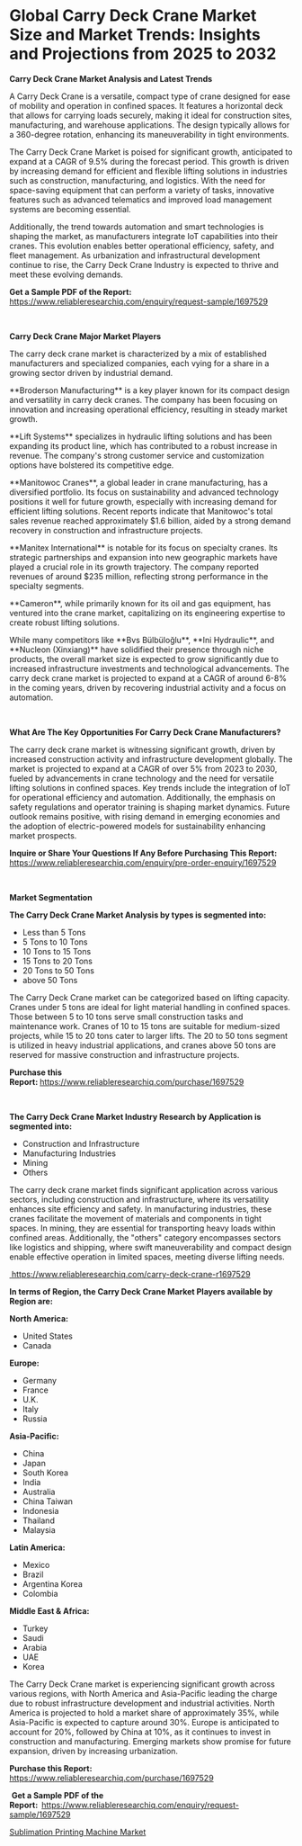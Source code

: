 <p><h1>Global Carry Deck Crane Market Size and Market Trends: Insights and Projections from 2025 to 2032</h1></p><p><strong>Carry Deck Crane Market Analysis and Latest Trends</strong></p>
<p><p>A Carry Deck Crane is a versatile, compact type of crane designed for ease of mobility and operation in confined spaces. It features a horizontal deck that allows for carrying loads securely, making it ideal for construction sites, manufacturing, and warehouse applications. The design typically allows for a 360-degree rotation, enhancing its maneuverability in tight environments.</p><p>The Carry Deck Crane Market is poised for significant growth, anticipated to expand at a CAGR of 9.5% during the forecast period. This growth is driven by increasing demand for efficient and flexible lifting solutions in industries such as construction, manufacturing, and logistics. With the need for space-saving equipment that can perform a variety of tasks, innovative features such as advanced telematics and improved load management systems are becoming essential.</p><p>Additionally, the trend towards automation and smart technologies is shaping the market, as manufacturers integrate IoT capabilities into their cranes. This evolution enables better operational efficiency, safety, and fleet management. As urbanization and infrastructural development continue to rise, the Carry Deck Crane Industry is expected to thrive and meet these evolving demands.</p></p>
<p><strong>Get a Sample PDF of the Report:&nbsp;</strong> <a href="https://www.reliableresearchiq.com/enquiry/request-sample/1697529?utm_campaign=2277&utm_medium=2&utm_source=Github&utm_content=ia&utm_term=09042025&utm_id=carry-deck-crane">https://www.reliableresearchiq.com/enquiry/request-sample/1697529</a></p>
<p>&nbsp;</p>
<p><strong>Carry Deck Crane Major Market Players</strong></p>
<p><p>The carry deck crane market is characterized by a mix of established manufacturers and specialized companies, each vying for a share in a growing sector driven by industrial demand.</p><p>**Broderson Manufacturing** is a key player known for its compact design and versatility in carry deck cranes. The company has been focusing on innovation and increasing operational efficiency, resulting in steady market growth.</p><p>**Lift Systems** specializes in hydraulic lifting solutions and has been expanding its product line, which has contributed to a robust increase in revenue. The company's strong customer service and customization options have bolstered its competitive edge.</p><p>**Manitowoc Cranes**, a global leader in crane manufacturing, has a diversified portfolio. Its focus on sustainability and advanced technology positions it well for future growth, especially with increasing demand for efficient lifting solutions. Recent reports indicate that Manitowoc's total sales revenue reached approximately $1.6 billion, aided by a strong demand recovery in construction and infrastructure projects.</p><p>**Manitex International** is notable for its focus on specialty cranes. Its strategic partnerships and expansion into new geographic markets have played a crucial role in its growth trajectory. The company reported revenues of around $235 million, reflecting strong performance in the specialty segments.</p><p>**Cameron**, while primarily known for its oil and gas equipment, has ventured into the crane market, capitalizing on its engineering expertise to create robust lifting solutions.</p><p>While many competitors like **Bvs Bülbüloğlu**, **Ini Hydraulic**, and **Nucleon (Xinxiang)** have solidified their presence through niche products, the overall market size is expected to grow significantly due to increased infrastructure investments and technological advancements. The carry deck crane market is projected to expand at a CAGR of around 6-8% in the coming years, driven by recovering industrial activity and a focus on automation.</p></p>
<p>&nbsp;</p>
<p><strong>What Are The Key Opportunities For Carry Deck Crane Manufacturers?</strong></p>
<p><p>The carry deck crane market is witnessing significant growth, driven by increased construction activity and infrastructure development globally. The market is projected to expand at a CAGR of over 5% from 2023 to 2030, fueled by advancements in crane technology and the need for versatile lifting solutions in confined spaces. Key trends include the integration of IoT for operational efficiency and automation. Additionally, the emphasis on safety regulations and operator training is shaping market dynamics. Future outlook remains positive, with rising demand in emerging economies and the adoption of electric-powered models for sustainability enhancing market prospects.</p></p>
<p><strong>Inquire or Share Your Questions If Any Before Purchasing This Report:</strong> <a href="https://www.reliableresearchiq.com/enquiry/pre-order-enquiry/1697529?utm_campaign=2277&utm_medium=2&utm_source=Github&utm_content=ia&utm_term=09042025&utm_id=carry-deck-crane">https://www.reliableresearchiq.com/enquiry/pre-order-enquiry/1697529</a></p>
<p>&nbsp;</p>
<p><strong>Market Segmentation</strong></p>
<p><strong>The Carry Deck Crane Market Analysis by types is segmented into:</strong></p>
<p><ul><li>Less than 5 Tons</li><li>5 Tons to 10 Tons</li><li>10 Tons to 15 Tons</li><li>15 Tons to 20 Tons</li><li>20 Tons to 50 Tons</li><li>above 50 Tons</li></ul></p>
<p><p>The Carry Deck Crane market can be categorized based on lifting capacity. Cranes under 5 tons are ideal for light material handling in confined spaces. Those between 5 to 10 tons serve small construction tasks and maintenance work. Cranes of 10 to 15 tons are suitable for medium-sized projects, while 15 to 20 tons cater to larger lifts. The 20 to 50 tons segment is utilized in heavy industrial applications, and cranes above 50 tons are reserved for massive construction and infrastructure projects.</p></p>
<p><strong>Purchase this Report:&nbsp;</strong><a href="https://www.reliableresearchiq.com/purchase/1697529?utm_campaign=2277&utm_medium=2&utm_source=Github&utm_content=ia&utm_term=09042025&utm_id=carry-deck-crane">https://www.reliableresearchiq.com/purchase/1697529</a></p>
<p>&nbsp;</p>
<p><strong>The Carry Deck Crane Market Industry Research by Application is segmented into:</strong></p>
<p><ul><li>Construction and Infrastructure</li><li>Manufacturing Industries</li><li>Mining</li><li>Others</li></ul></p>
<p><p>The carry deck crane market finds significant application across various sectors, including construction and infrastructure, where its versatility enhances site efficiency and safety. In manufacturing industries, these cranes facilitate the movement of materials and components in tight spaces. In mining, they are essential for transporting heavy loads within confined areas. Additionally, the "others" category encompasses sectors like logistics and shipping, where swift maneuverability and compact design enable effective operation in limited spaces, meeting diverse lifting needs.</p></p>
<p><a href="https://www.reliableresearchiq.com/carry-deck-crane-r1697529?utm_campaign=2277&utm_medium=2&utm_source=Github&utm_content=ia&utm_term=09042025&utm_id=carry-deck-crane">&nbsp;https://www.reliableresearchiq.com/carry-deck-crane-r1697529</a></p>
<p><strong>In terms of Region, the Carry Deck Crane Market Players available by Region are:</strong></p>
<p>
    <p> <strong> North America: </strong>
        <ul>
            <li>United States</li>
            <li>Canada</li>
        </ul>
        </p> 
    <p> <strong> Europe: </strong>
        <ul>
            <li>Germany</li>
            <li>France</li>
            <li>U.K.</li>
            <li>Italy</li>
            <li>Russia</li>
        </ul>
        </p> 
    <p> <strong> Asia-Pacific: </strong>
        <ul>
            <li>China</li>
            <li>Japan</li>
            <li>South Korea</li>
            <li>India</li>
            <li>Australia</li>
            <li>China Taiwan</li>
            <li>Indonesia</li>
            <li>Thailand</li>
            <li>Malaysia</li>
        </ul>
        </p> 
    <p> <strong> Latin America: </strong>
        <ul>
            <li>Mexico</li>
            <li>Brazil</li>
            <li>Argentina Korea</li>
            <li>Colombia</li>
        </ul>
        </p> 
    <p> <strong> Middle East & Africa: </strong>
        <ul>
            <li>Turkey</li>
            <li>Saudi</li>
            <li>Arabia</li>
            <li>UAE</li>
            <li>Korea</li>
        </ul>
    </p>
    </p>
<p><p>The Carry Deck Crane market is experiencing significant growth across various regions, with North America and Asia-Pacific leading the charge due to robust infrastructure development and industrial activities. North America is projected to hold a market share of approximately 35%, while Asia-Pacific is expected to capture around 30%. Europe is anticipated to account for 20%, followed by China at 10%, as it continues to invest in construction and manufacturing. Emerging markets show promise for future expansion, driven by increasing urbanization.</p></p>
<p><strong>Purchase this Report: </strong><a href="https://www.reliableresearchiq.com/purchase/1697529?utm_campaign=2277&utm_medium=2&utm_source=Github&utm_content=ia&utm_term=09042025&utm_id=carry-deck-crane">https://www.reliableresearchiq.com/purchase/1697529</a></p>
<p>&nbsp;<strong>Get a Sample PDF of the Report:&nbsp;&nbsp;</strong><a href="https://www.reliableresearchiq.com/enquiry/request-sample/1697529?utm_campaign=2277&utm_medium=2&utm_source=Github&utm_content=ia&utm_term=09042025&utm_id=carry-deck-crane">https://www.reliableresearchiq.com/enquiry/request-sample/1697529</a></p>
<p><strong></strong></p>
<p><p><a href="https://github.com/DixieGrimes/Market-Research-Report-List-2/blob/main/sublimation-printing-machine-market.md?utm_campaign=2277&utm_medium=2&utm_source=Github&utm_content=ia&utm_term=09042025&utm_id=carry-deck-crane">Sublimation Printing Machine Market</a></p></p>